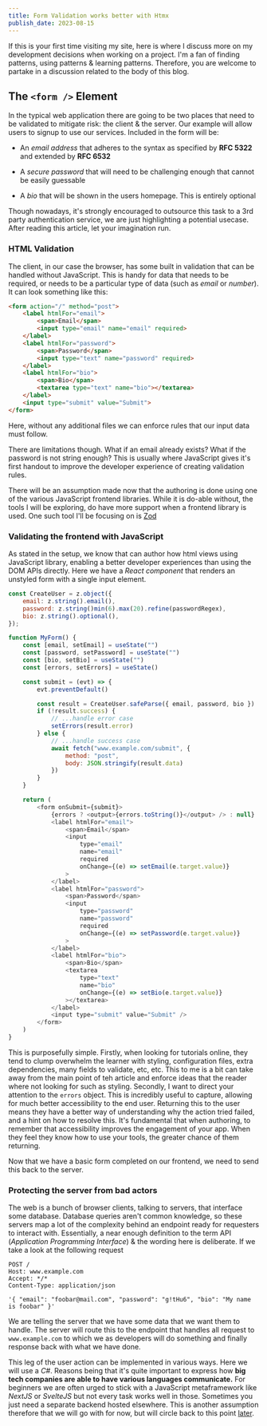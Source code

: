 ```yaml
---
title: Form Validation works better with Htmx
publish_date: 2023-08-15
---
```


If this is your first time visiting my site, here is where I discuss more on my development decisions when working on a project. I'm a fan of finding patterns, using patterns & learning patterns. Therefore, you are welcome to partake in a discussion related to the body of this blog.

## The `<form />` Element

In the typical web application there are going to be two places that need to be validated to mitigate risk: the client & the server. <!--  --> Our example will allow users to signup to use our services. Included in the form will be:

- An *email address* that adheres to the syntax as specified by **RFC 5322** and extended by **RFC 6532**

- A *secure password* that will need to be challenging enough that cannot be easily guessable

- A *bio* that will be shown in the users homepage. This is entirely optional

Though nowadays, it's strongly encouraged to outsource this task to a 3rd party authentication service, we are just highlighting a potential usecase. After reading this article, let your imagination run. 

### HTML Validation

The client, in our case the browser, has some built in validation that can be handled without JavaScript. This is handy for data that needs to be required, or needs to be a particular type of data (such as *email* or *number*). It can look something like this:

```html
<form action="/" method="post">
    <label htmlFor="email">
        <span>Email</span>
        <input type="email" name="email" required>
    </label>
    <label htmlFor="password">
        <span>Password</span>
        <input type="text" name="password" required>
    </label>
    <label htmlFor="bio">
        <span>Bio</span>
        <textarea type="text" name="bio"></textarea>
    </label>
    <input type="submit" value="Submit">
</form>
```

Here, without any additional files we can enforce rules that our input data must follow.

There are limitations though. What if an email already exists? What if the password is not string enough? This is usually where JavaScript gives it's first handout to improve the developer experience of creating validation rules. 

There will be an assumption made now that the authoring is done using one of the various JavaScript frontend libraries. While it is do-able without, the tools I will be exploring, do have more support when a frontend library is used. One such tool I'll be focusing on is [Zod](https://zod.dev/)

### Validating the frontend with JavaScript 

As stated in the setup, we know that can author how html views using JavaScript library, enabling a better developer experiences than using the DOM APIs directly. Here we have a *React component* that renders an unstyled form with a single input element.

```js
const CreateUser = z.object({
    email: z.string().email(),
    password: z.string()min(6).max(20).refine(passwordRegex),
    bio: z.string().optional(),
});

function MyForm() {
    const [email, setEmail] = useState("")
    const [password, setPassword] = useState("")
    const [bio, setBio] = useState("")
    const [errors, setErrors] = useState()

    const submit = (evt) => {
        evt.preventDefault()

        const result = CreateUser.safeParse({ email, password, bio })
        if (!result.success) {
            // ...handle error case
            setErrors(result.error)
        } else {
            // ...handle success case
            await fetch("www.example.com/submit", {
                method: "post",
                body: JSON.stringify(result.data)
            })
        }
    }

    return (
        <form onSubmit={submit}>
            {errors ? <output>{errors.toString()}</output> /> : null}
            <label htmlFor="email">
                <span>Email</span>
                <input 
                    type="email"
                    name="email"
                    required
                    onChange={(e) => setEmail(e.target.value)}
                >
            </label>
            <label htmlFor="password">
                <span>Password</span>
                <input 
                    type="password"
                    name="password"
                    required
                    onChange={(e) => setPassword(e.target.value)}
                >
            </label>
            <label htmlFor="bio">
                <span>Bio</span>
                <textarea 
                    type="text"
                    name="bio"
                    onChange={(e) => setBio(e.target.value)}
                ></textarea>
            </label>
            <input type="submit" value="Submit" />           
        </form>
    )
}
```

This is purposefully simple. Firstly, when looking for tutorials online, they tend to clump overwhelm the learner with styling, configuration files, extra dependencies, many fields to validate, etc, etc. This to me is a bit can take away from the main point of teh article and enforce ideas that the reader where not looking for such as styling. Secondly, I want to direct your attention to the `errors` object. This is incredibly useful to capture, allowing for much better accessibility to the end user. Returning this to the user means they have a better way of understanding why the action tried failed, and a hint on how to resolve this. It's fundamental that when authoring, to remember that accessibility improves the engagement of your app. When they feel they know how to use your tools, the greater chance of them returning.

Now that we have a basic form completed on our frontend, we need to send this back to the server.


### Protecting the server from bad actors

The web is a bunch of browser clients, talking to servers, that interface some database. Database queries aren't common knowledge, so these servers map a lot of the complexity behind an endpoint ready for requesters to interact with. Essentially, a near enough definition to the term API (*Application Programming Interface*) & the wording here is deliberate. If we take a look at the following request

```http
POST /
Host: www.example.com
Accept: */*
Content-Type: application/json

'{ "email": "foobar@mail.com", "password": "g!tHu6", "bio": "My name is foobar" }'
```

We are telling the server that we have some data that we want them to handle. The server will route this to the endpoint that handles all request to `www.example.com` to which we as developers will do something and finally response back with what we have done. 

This leg of the user action can be implemented in various ways. Here we will use a *C#*. Reasons being that it's quite important to express how **big tech companies are able to have various languages communicate.** For beginners we are often urged to stick with a JavaScript metaframework like *NextJS* or *SvelteJS* but not every task works well in those. Sometimes you just need a separate backend hosted elsewhere. This is another assumption therefore that we will go with for now, but will circle back to this point [later](#).


```csharp

```